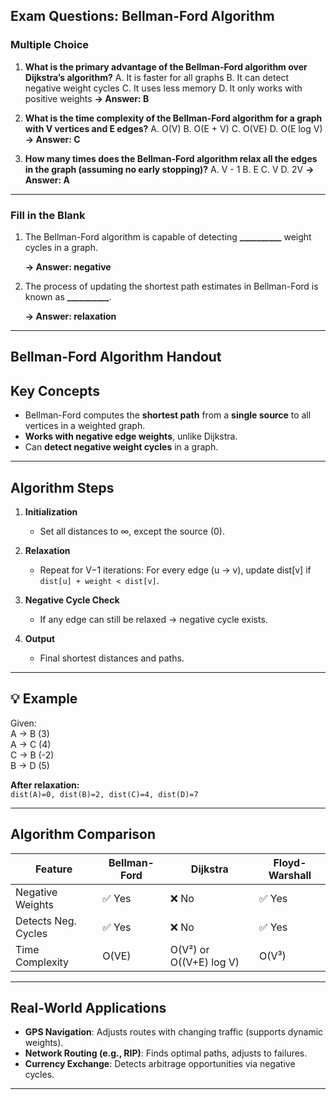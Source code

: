 ## Exam Questions: Bellman-Ford Algorithm

### Multiple Choice 

1. **What is the primary advantage of the Bellman-Ford algorithm over Dijkstra’s algorithm?**
   A. It is faster for all graphs
   B. It can detect negative weight cycles
   C. It uses less memory
   D. It only works with positive weights
   **→ Answer: B**

2. **What is the time complexity of the Bellman-Ford algorithm for a graph with V vertices and E edges?**
   A. O(V)
   B. O(E + V)
   C. O(VE)
   D. O(E log V)
   **→ Answer: C**

3. **How many times does the Bellman-Ford algorithm relax all the edges in the graph (assuming no early stopping)?**
   A. V - 1
   B. E
   C. V
   D. 2V
   **→ Answer: A**

---

###  Fill in the Blank

1. The Bellman-Ford algorithm is capable of detecting **\_\_\_\_\_\_\_\_\_\_** weight cycles in a graph.
   
   **→ Answer: negative**

3. The process of updating the shortest path estimates in Bellman-Ford is known as **\_\_\_\_\_\_\_\_\_\_**.
   
   **→ Answer: relaxation**

---

##  Bellman-Ford Algorithm Handout 

## Key Concepts

- Bellman-Ford computes the **shortest path** from a **single source** to all vertices in a weighted graph.
- **Works with negative edge weights**, unlike Dijkstra.
- Can **detect negative weight cycles** in a graph.

---

##  Algorithm Steps

1. **Initialization**  
   - Set all distances to ∞, except the source (0).

2. **Relaxation**  
   - Repeat for V−1 iterations: For every edge (u → v), update dist[v] if `dist[u] + weight < dist[v]`.

3. **Negative Cycle Check**  
   - If any edge can still be relaxed → negative cycle exists.

4. **Output**  
   - Final shortest distances and paths.

---

## 💡 Example

Given:  
A → B (3)  
A → C (4)  
C → B (-2)  
B → D (5)

**After relaxation:**  
`dist(A)=0, dist(B)=2, dist(C)=4, dist(D)=7`

---

##  Algorithm Comparison

| Feature              | Bellman-Ford | Dijkstra | Floyd-Warshall |
|----------------------|--------------|----------|----------------|
| Negative Weights     | ✅ Yes       | ❌ No    | ✅ Yes         |
| Detects Neg. Cycles  | ✅ Yes       | ❌ No    | ✅ Yes         |
| Time Complexity      | O(VE)        | O(V²) or O((V+E) log V) | O(V³) |

---

##  Real-World Applications

- **GPS Navigation**: Adjusts routes with changing traffic (supports dynamic weights).
- **Network Routing (e.g., RIP)**: Finds optimal paths, adjusts to failures.
- **Currency Exchange**: Detects arbitrage opportunities via negative cycles.

---
